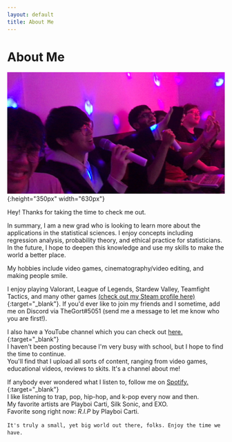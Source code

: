```yaml
---
layout: default
title: About Me
---
```

# About Me

![image](/assets/images/wholenewworld.jpg){:height="350px" width="630px"}

Hey! Thanks for taking the time to check me out.

In summary, I am a new grad who is looking to learn more about the applications in the statistical sciences. I enjoy concepts including regression analysis, probability theory, and ethical practice for statisticians. 
In the future, I hope to deepen this knowledge and use my skills to make the world a better place.

My hobbies include video games, cinematography/video editing, and making people smile.

I enjoy playing Valorant, League of Legends, Stardew Valley, Teamfight Tactics, and many other games [(check out my Steam profile here)](https://steamcommunity.com/id/thegortisthebestrightnow/){:target="_blank"}.
If you'd ever like to join my friends and I sometime, add me on Discord via TheGort#5051 (send me a message to let me know who you are first!).

I also have a YouTube channel which you can check out [here.](https://www.youtube.com/channel/UCaaYCWSM01Ke6LqG100zg0A){:target="_blank"}  
I haven't been posting because I'm very busy with school, but I hope to find the time to continue.  
You'll find that I upload all sorts of content, ranging from video games, educational videos, reviews to skits. It's a channel about me!

If anybody ever wondered what I listen to, follow me on [Spotify.](https://open.spotify.com/user/6r2g75pi5l7e863bglv83pzj9?si=CZbhiKIdRq2NqdZcS2SdHQ){:target="_blank"}  
I like listening to trap, pop, hip-hop, and k-pop every now and then.  
My favorite artists are Playboi Carti, Silk Sonic, and EXO.  
Favorite song right now: *R.I.P* by Playboi Carti.

`It's truly a small, yet big world out there, folks. Enjoy the time we have.`